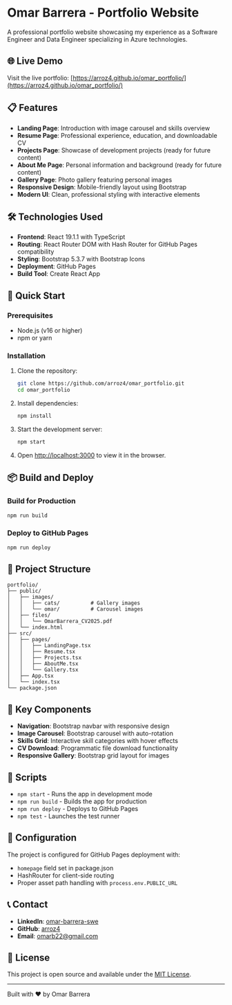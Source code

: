 # Omar Barrera - Portfolio Website

A professional portfolio website showcasing my experience as a Software Engineer and Data Engineer specializing in Azure technologies.

## 🌐 Live Demo

Visit the live portfolio: [https://arroz4.github.io/omar_portfolio/](https://arroz4.github.io/omar_portfolio/)

## 📋 Features

- **Landing Page**: Introduction with image carousel and skills overview
- **Resume Page**: Professional experience, education, and downloadable CV
- **Projects Page**: Showcase of development projects (ready for future content)
- **About Me Page**: Personal information and background (ready for future content)
- **Gallery Page**: Photo gallery featuring personal images
- **Responsive Design**: Mobile-friendly layout using Bootstrap
- **Modern UI**: Clean, professional styling with interactive elements

## 🛠️ Technologies Used

- **Frontend**: React 19.1.1 with TypeScript
- **Routing**: React Router DOM with Hash Router for GitHub Pages compatibility
- **Styling**: Bootstrap 5.3.7 with Bootstrap Icons
- **Deployment**: GitHub Pages
- **Build Tool**: Create React App

## 🚀 Quick Start

### Prerequisites
- Node.js (v16 or higher)
- npm or yarn

### Installation

1. Clone the repository:
   ```bash
   git clone https://github.com/arroz4/omar_portfolio.git
   cd omar_portfolio
   ```

2. Install dependencies:
   ```bash
   npm install
   ```

3. Start the development server:
   ```bash
   npm start
   ```

4. Open [http://localhost:3000](http://localhost:3000) to view it in the browser.

## 📦 Build and Deploy

### Build for Production
```bash
npm run build
```

### Deploy to GitHub Pages
```bash
npm run deploy
```

## 📁 Project Structure

```
portfolio/
├── public/
│   ├── images/
│   │   ├── cats/          # Gallery images
│   │   └── omar/          # Carousel images
│   ├── files/
│   │   └── OmarBarrera_CV2025.pdf
│   └── index.html
├── src/
│   ├── pages/
│   │   ├── LandingPage.tsx
│   │   ├── Resume.tsx
│   │   ├── Projects.tsx
│   │   ├── AboutMe.tsx
│   │   └── Gallery.tsx
│   ├── App.tsx
│   └── index.tsx
└── package.json
```

## 🎨 Key Components

- **Navigation**: Bootstrap navbar with responsive design
- **Image Carousel**: Bootstrap carousel with auto-rotation
- **Skills Grid**: Interactive skill categories with hover effects
- **CV Download**: Programmatic file download functionality
- **Responsive Gallery**: Bootstrap grid layout for images

## 📝 Scripts

- `npm start` - Runs the app in development mode
- `npm run build` - Builds the app for production
- `npm run deploy` - Deploys to GitHub Pages
- `npm test` - Launches the test runner

## 🔧 Configuration

The project is configured for GitHub Pages deployment with:
- `homepage` field set in package.json
- HashRouter for client-side routing
- Proper asset path handling with `process.env.PUBLIC_URL`

## 📞 Contact

- **LinkedIn**: [omar-barrera-swe](https://www.linkedin.com/in/omar-barrera-swe)
- **GitHub**: [arroz4](https://github.com/arroz4)
- **Email**: omarb22@gmail.com

## 📄 License

This project is open source and available under the [MIT License](LICENSE).

---

Built with ❤️ by Omar Barrera

